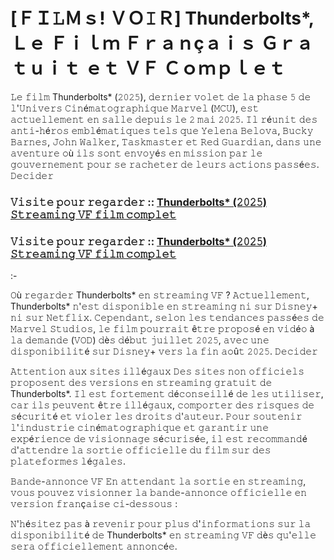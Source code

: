 # [ＦＩ𝙻Ｍｓ! ＶＯ𝙸Ｒ] Thunderbolts*, Ｌｅ Ｆｉｌｍ Ｆｒａｎçａｉｓ Ｇｒａｔｕｉｔ ｅｔ ＶＦ Ｃｏｍｐｌｅｔ

𝙻𝚎 𝚏𝚒𝚕𝚖 Thunderbolts* (𝟸𝟶𝟸𝟻), 𝚍𝚎𝚛𝚗𝚒𝚎𝚛 𝚟𝚘𝚕𝚎𝚝 𝚍𝚎 𝚕𝚊 𝚙𝚑𝚊𝚜𝚎 𝟻 𝚍𝚎 𝚕'𝚄𝚗𝚒𝚟𝚎𝚛𝚜 𝙲𝚒𝚗é𝚖𝚊𝚝𝚘𝚐𝚛𝚊𝚙𝚑𝚒𝚚𝚞𝚎 𝙼𝚊𝚛𝚟𝚎𝚕 (𝙼𝙲𝚄), 𝚎𝚜𝚝 𝚊𝚌𝚝𝚞𝚎𝚕𝚕𝚎𝚖𝚎𝚗𝚝 𝚎𝚗 𝚜𝚊𝚕𝚕𝚎 𝚍𝚎𝚙𝚞𝚒𝚜 𝚕𝚎 𝟸 𝚖𝚊𝚒 𝟸𝟶𝟸𝟻. 𝙸𝚕 𝚛é𝚞𝚗𝚒𝚝 𝚍𝚎𝚜 𝚊𝚗𝚝𝚒-𝚑é𝚛𝚘𝚜 𝚎𝚖𝚋𝚕é𝚖𝚊𝚝𝚒𝚚𝚞𝚎𝚜 𝚝𝚎𝚕𝚜 𝚚𝚞𝚎 𝚈𝚎𝚕𝚎𝚗𝚊 𝙱𝚎𝚕𝚘𝚟𝚊, 𝙱𝚞𝚌𝚔𝚢 𝙱𝚊𝚛𝚗𝚎𝚜, 𝙹𝚘𝚑𝚗 𝚆𝚊𝚕𝚔𝚎𝚛, 𝚃𝚊𝚜𝚔𝚖𝚊𝚜𝚝𝚎𝚛 𝚎𝚝 𝚁𝚎𝚍 𝙶𝚞𝚊𝚛𝚍𝚒𝚊𝚗, 𝚍𝚊𝚗𝚜 𝚞𝚗𝚎 𝚊𝚟𝚎𝚗𝚝𝚞𝚛𝚎 𝚘ù 𝚒𝚕𝚜 𝚜𝚘𝚗𝚝 𝚎𝚗𝚟𝚘𝚢é𝚜 𝚎𝚗 𝚖𝚒𝚜𝚜𝚒𝚘𝚗 𝚙𝚊𝚛 𝚕𝚎 𝚐𝚘𝚞𝚟𝚎𝚛𝚗𝚎𝚖𝚎𝚗𝚝 𝚙𝚘𝚞𝚛 𝚜𝚎 𝚛𝚊𝚌𝚑𝚎𝚝𝚎𝚛 𝚍𝚎 𝚕𝚎𝚞𝚛𝚜 𝚊𝚌𝚝𝚒𝚘𝚗𝚜 𝚙𝚊𝚜𝚜é𝚎𝚜. ​
𝙳𝚎𝚌𝚒𝚍𝚎𝚛

### 𝚅𝚒𝚜𝚒𝚝𝚎 𝚙𝚘𝚞𝚛 𝚛𝚎𝚐𝚊𝚛𝚍𝚎𝚛 :: [Thunderbolts* (𝟸𝟶𝟸𝟻) 𝚂𝚝𝚛𝚎𝚊𝚖𝚒𝚗𝚐 𝚅𝙵 𝚏𝚒𝚕𝚖 𝚌𝚘𝚖𝚙𝚕𝚎𝚝](https://t.co/1uvkr3dk5x)

### 𝚅𝚒𝚜𝚒𝚝𝚎 𝚙𝚘𝚞𝚛 𝚛𝚎𝚐𝚊𝚛𝚍𝚎𝚛 :: [Thunderbolts* (𝟸𝟶𝟸𝟻) 𝚂𝚝𝚛𝚎𝚊𝚖𝚒𝚗𝚐 𝚅𝙵 𝚏𝚒𝚕𝚖 𝚌𝚘𝚖𝚙𝚕𝚎𝚝](https://t.co/1uvkr3dk5x)

:-

 𝙾ù 𝚛𝚎𝚐𝚊𝚛𝚍𝚎𝚛 Thunderbolts* 𝚎𝚗 𝚜𝚝𝚛𝚎𝚊𝚖𝚒𝚗𝚐 𝚅𝙵 ?
𝙰𝚌𝚝𝚞𝚎𝚕𝚕𝚎𝚖𝚎𝚗𝚝, Thunderbolts* 𝚗'𝚎𝚜𝚝 𝚍𝚒𝚜𝚙𝚘𝚗𝚒𝚋𝚕𝚎 𝚎𝚗 𝚜𝚝𝚛𝚎𝚊𝚖𝚒𝚗𝚐 𝚗𝚒 𝚜𝚞𝚛 𝙳𝚒𝚜𝚗𝚎𝚢+ 𝚗𝚒 𝚜𝚞𝚛 𝙽𝚎𝚝𝚏𝚕𝚒𝚡. 𝙲𝚎𝚙𝚎𝚗𝚍𝚊𝚗𝚝, 𝚜𝚎𝚕𝚘𝚗 𝚕𝚎𝚜 𝚝𝚎𝚗𝚍𝚊𝚗𝚌𝚎𝚜 𝚙𝚊𝚜𝚜é𝚎𝚜 𝚍𝚎 𝙼𝚊𝚛𝚟𝚎𝚕 𝚂𝚝𝚞𝚍𝚒𝚘𝚜, 𝚕𝚎 𝚏𝚒𝚕𝚖 𝚙𝚘𝚞𝚛𝚛𝚊𝚒𝚝 ê𝚝𝚛𝚎 𝚙𝚛𝚘𝚙𝚘𝚜é 𝚎𝚗 𝚟𝚒𝚍é𝚘 à 𝚕𝚊 𝚍𝚎𝚖𝚊𝚗𝚍𝚎 (𝚅𝙾𝙳) 𝚍è𝚜 𝚍é𝚋𝚞𝚝 𝚓𝚞𝚒𝚕𝚕𝚎𝚝 𝟸𝟶𝟸𝟻, 𝚊𝚟𝚎𝚌 𝚞𝚗𝚎 𝚍𝚒𝚜𝚙𝚘𝚗𝚒𝚋𝚒𝚕𝚒𝚝é 𝚜𝚞𝚛 𝙳𝚒𝚜𝚗𝚎𝚢+ 𝚟𝚎𝚛𝚜 𝚕𝚊 𝚏𝚒𝚗 𝚊𝚘û𝚝 𝟸𝟶𝟸𝟻. ​
𝙳𝚎𝚌𝚒𝚍𝚎𝚛

 𝙰𝚝𝚝𝚎𝚗𝚝𝚒𝚘𝚗 𝚊𝚞𝚡 𝚜𝚒𝚝𝚎𝚜 𝚒𝚕𝚕é𝚐𝚊𝚞𝚡
𝙳𝚎𝚜 𝚜𝚒𝚝𝚎𝚜 𝚗𝚘𝚗 𝚘𝚏𝚏𝚒𝚌𝚒𝚎𝚕𝚜 𝚙𝚛𝚘𝚙𝚘𝚜𝚎𝚗𝚝 𝚍𝚎𝚜 𝚟𝚎𝚛𝚜𝚒𝚘𝚗𝚜 𝚎𝚗 𝚜𝚝𝚛𝚎𝚊𝚖𝚒𝚗𝚐 𝚐𝚛𝚊𝚝𝚞𝚒𝚝 𝚍𝚎 Thunderbolts*. 𝙸𝚕 𝚎𝚜𝚝 𝚏𝚘𝚛𝚝𝚎𝚖𝚎𝚗𝚝 𝚍é𝚌𝚘𝚗𝚜𝚎𝚒𝚕𝚕é 𝚍𝚎 𝚕𝚎𝚜 𝚞𝚝𝚒𝚕𝚒𝚜𝚎𝚛, 𝚌𝚊𝚛 𝚒𝚕𝚜 𝚙𝚎𝚞𝚟𝚎𝚗𝚝 ê𝚝𝚛𝚎 𝚒𝚕𝚕é𝚐𝚊𝚞𝚡, 𝚌𝚘𝚖𝚙𝚘𝚛𝚝𝚎𝚛 𝚍𝚎𝚜 𝚛𝚒𝚜𝚚𝚞𝚎𝚜 𝚍𝚎 𝚜é𝚌𝚞𝚛𝚒𝚝é 𝚎𝚝 𝚟𝚒𝚘𝚕𝚎𝚛 𝚕𝚎𝚜 𝚍𝚛𝚘𝚒𝚝𝚜 𝚍'𝚊𝚞𝚝𝚎𝚞𝚛. 𝙿𝚘𝚞𝚛 𝚜𝚘𝚞𝚝𝚎𝚗𝚒𝚛 𝚕'𝚒𝚗𝚍𝚞𝚜𝚝𝚛𝚒𝚎 𝚌𝚒𝚗é𝚖𝚊𝚝𝚘𝚐𝚛𝚊𝚙𝚑𝚒𝚚𝚞𝚎 𝚎𝚝 𝚐𝚊𝚛𝚊𝚗𝚝𝚒𝚛 𝚞𝚗𝚎 𝚎𝚡𝚙é𝚛𝚒𝚎𝚗𝚌𝚎 𝚍𝚎 𝚟𝚒𝚜𝚒𝚘𝚗𝚗𝚊𝚐𝚎 𝚜é𝚌𝚞𝚛𝚒𝚜é𝚎, 𝚒𝚕 𝚎𝚜𝚝 𝚛𝚎𝚌𝚘𝚖𝚖𝚊𝚗𝚍é 𝚍'𝚊𝚝𝚝𝚎𝚗𝚍𝚛𝚎 𝚕𝚊 𝚜𝚘𝚛𝚝𝚒𝚎 𝚘𝚏𝚏𝚒𝚌𝚒𝚎𝚕𝚕𝚎 𝚍𝚞 𝚏𝚒𝚕𝚖 𝚜𝚞𝚛 𝚍𝚎𝚜 𝚙𝚕𝚊𝚝𝚎𝚏𝚘𝚛𝚖𝚎𝚜 𝚕é𝚐𝚊𝚕𝚎𝚜.​

 𝙱𝚊𝚗𝚍𝚎-𝚊𝚗𝚗𝚘𝚗𝚌𝚎 𝚅𝙵
𝙴𝚗 𝚊𝚝𝚝𝚎𝚗𝚍𝚊𝚗𝚝 𝚕𝚊 𝚜𝚘𝚛𝚝𝚒𝚎 𝚎𝚗 𝚜𝚝𝚛𝚎𝚊𝚖𝚒𝚗𝚐, 𝚟𝚘𝚞𝚜 𝚙𝚘𝚞𝚟𝚎𝚣 𝚟𝚒𝚜𝚒𝚘𝚗𝚗𝚎𝚛 𝚕𝚊 𝚋𝚊𝚗𝚍𝚎-𝚊𝚗𝚗𝚘𝚗𝚌𝚎 𝚘𝚏𝚏𝚒𝚌𝚒𝚎𝚕𝚕𝚎 𝚎𝚗 𝚟𝚎𝚛𝚜𝚒𝚘𝚗 𝚏𝚛𝚊𝚗ç𝚊𝚒𝚜𝚎 𝚌𝚒-𝚍𝚎𝚜𝚜𝚘𝚞𝚜 :​

𝙽'𝚑é𝚜𝚒𝚝𝚎𝚣 𝚙𝚊𝚜 à 𝚛𝚎𝚟𝚎𝚗𝚒𝚛 𝚙𝚘𝚞𝚛 𝚙𝚕𝚞𝚜 𝚍'𝚒𝚗𝚏𝚘𝚛𝚖𝚊𝚝𝚒𝚘𝚗𝚜 𝚜𝚞𝚛 𝚕𝚊 𝚍𝚒𝚜𝚙𝚘𝚗𝚒𝚋𝚒𝚕𝚒𝚝é 𝚍𝚎 Thunderbolts* 𝚎𝚗 𝚜𝚝𝚛𝚎𝚊𝚖𝚒𝚗𝚐 𝚅𝙵 𝚍è𝚜 𝚚𝚞'𝚎𝚕𝚕𝚎 𝚜𝚎𝚛𝚊 𝚘𝚏𝚏𝚒𝚌𝚒𝚎𝚕𝚕𝚎𝚖𝚎𝚗𝚝 𝚊𝚗𝚗𝚘𝚗𝚌é𝚎.
